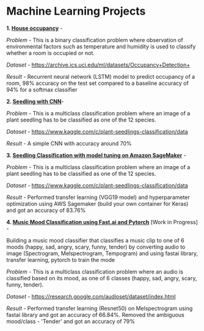 # Machine Learning Projects

**1. [House occupancy](./proj1_house_occupancy_gluon.ipynb)**  - 

*Problem* - This is a binary classification problem where observation of environmental factors such as temperature and humidity is used to classify whether a room is occupied or not.

*Dataset* - https://archive.ics.uci.edu/ml/datasets/Occupancy+Detection+

*Result* - Recurrent neural network (LSTM) model to predict occupancy of a room, 98% accuracy on the test set compared to a baseline accuracy of 94% for a softmax classifier

**2. [Seedling with CNN](./proj2_cnn_plant_seedling.ipynb)**- 

*Problem* - This is a multiclass classification problem where an image of a plant seedling has to be classified as one of the 12 species.

*Dataset* - https://www.kaggle.com/c/plant-seedlings-classification/data

*Result* - A simple CNN with accuracy around 70% 

**3. [Seedling Classification with model tuning on Amazon SageMaker](../../sagemaker-seedling)** -

*Problem* - This is a multiclass classification problem where an image of a plant seedling has to be classified as one of the 12 species.

*Dataset* - https://www.kaggle.com/c/plant-seedlings-classification/data

*Result* - Performed transfer learning (VGG19 model) and hyperparameter optimization using AWS Sagemaker (build your own container for Keras) and got an accuracy of 83.76%

**4. [Music Mood Classification using Fast.ai and Pytorch](../../proj4_MusicMoodClassification)** [Work in Progress] -

Building a music mood classifier that classifies a music clip to one of 6 moods (happy, sad, angry, scary, funny, tender) by converting audio to image (Spectrogram, Melspectrogram, Tempogram) and using fastai library, transfer learning, pytorch to train the mode

*Problem* - This is a multiclass classification problem where an audio is classified based on its mood, as one of 6 classes (happy, sad, angry, scary, funny, tender).

*Dataset* - https://research.google.com/audioset/dataset/index.html

*Result* - Performed transfer learning (Resnet50) on Melspectrogram using fastai library and got an accuracy of 66.84%.
Removed the ambiguous mood/class - 'Tender' and got an accuracy of 79%

